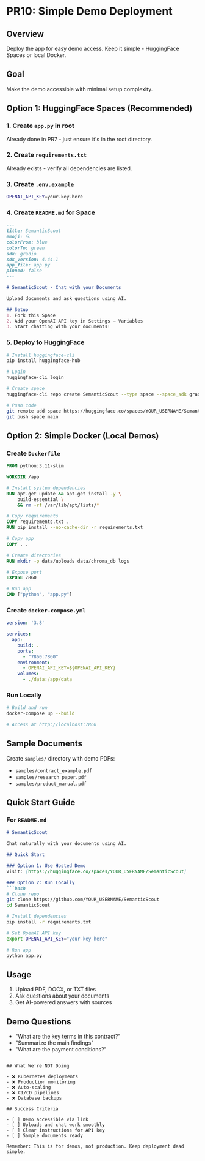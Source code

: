 # PR10: Simple Demo Deployment

## Overview
Deploy the app for easy demo access. Keep it simple - HuggingFace Spaces or local Docker.

## Goal
Make the demo accessible with minimal setup complexity.

## Option 1: HuggingFace Spaces (Recommended)

### 1. Create `app.py` in root
Already done in PR7 - just ensure it's in the root directory.

### 2. Create `requirements.txt`
Already exists - verify all dependencies are listed.

### 3. Create `.env.example`
```bash
OPENAI_API_KEY=your-key-here
```

### 4. Create `README.md` for Space
```markdown
---
title: SemanticScout
emoji: 🔍
colorFrom: blue
colorTo: green
sdk: gradio
sdk_version: 4.44.1
app_file: app.py
pinned: false
---

# SemanticScout - Chat with your Documents

Upload documents and ask questions using AI.

## Setup
1. Fork this Space
2. Add your OpenAI API key in Settings → Variables
3. Start chatting with your documents!
```

### 5. Deploy to HuggingFace
```bash
# Install huggingface-cli
pip install huggingface-hub

# Login
huggingface-cli login

# Create space
huggingface-cli repo create SemanticScout --type space --space_sdk gradio

# Push code
git remote add space https://huggingface.co/spaces/YOUR_USERNAME/SemanticScout
git push space main
```

## Option 2: Simple Docker (Local Demos)

### Create `Dockerfile`
```dockerfile
FROM python:3.11-slim

WORKDIR /app

# Install system dependencies
RUN apt-get update && apt-get install -y \
    build-essential \
    && rm -rf /var/lib/apt/lists/*

# Copy requirements
COPY requirements.txt .
RUN pip install --no-cache-dir -r requirements.txt

# Copy app
COPY . .

# Create directories
RUN mkdir -p data/uploads data/chroma_db logs

# Expose port
EXPOSE 7860

# Run app
CMD ["python", "app.py"]
```

### Create `docker-compose.yml`
```yaml
version: '3.8'

services:
  app:
    build: .
    ports:
      - "7860:7860"
    environment:
      - OPENAI_API_KEY=${OPENAI_API_KEY}
    volumes:
      - ./data:/app/data
```

### Run Locally
```bash
# Build and run
docker-compose up --build

# Access at http://localhost:7860
```

## Sample Documents

Create `samples/` directory with demo PDFs:
- `samples/contract_example.pdf`
- `samples/research_paper.pdf`
- `samples/product_manual.pdf`

## Quick Start Guide

### For `README.md`
```markdown
# SemanticScout

Chat naturally with your documents using AI.

## Quick Start

### Option 1: Use Hosted Demo
Visit: [https://huggingface.co/spaces/YOUR_USERNAME/SemanticScout]

### Option 2: Run Locally
```bash
# Clone repo
git clone https://github.com/YOUR_USERNAME/SemanticScout
cd SemanticScout

# Install dependencies
pip install -r requirements.txt

# Set OpenAI API key
export OPENAI_API_KEY="your-key-here"

# Run app
python app.py
```

## Usage
1. Upload PDF, DOCX, or TXT files
2. Ask questions about your documents
3. Get AI-powered answers with sources

## Demo Questions
- "What are the key terms in this contract?"
- "Summarize the main findings"
- "What are the payment conditions?"
```

## What We're NOT Doing

- ❌ Kubernetes deployments
- ❌ Production monitoring
- ❌ Auto-scaling
- ❌ CI/CD pipelines
- ❌ Database backups

## Success Criteria

- [ ] Demo accessible via link
- [ ] Uploads and chat work smoothly
- [ ] Clear instructions for API key
- [ ] Sample documents ready

Remember: This is for demos, not production. Keep deployment dead simple.
